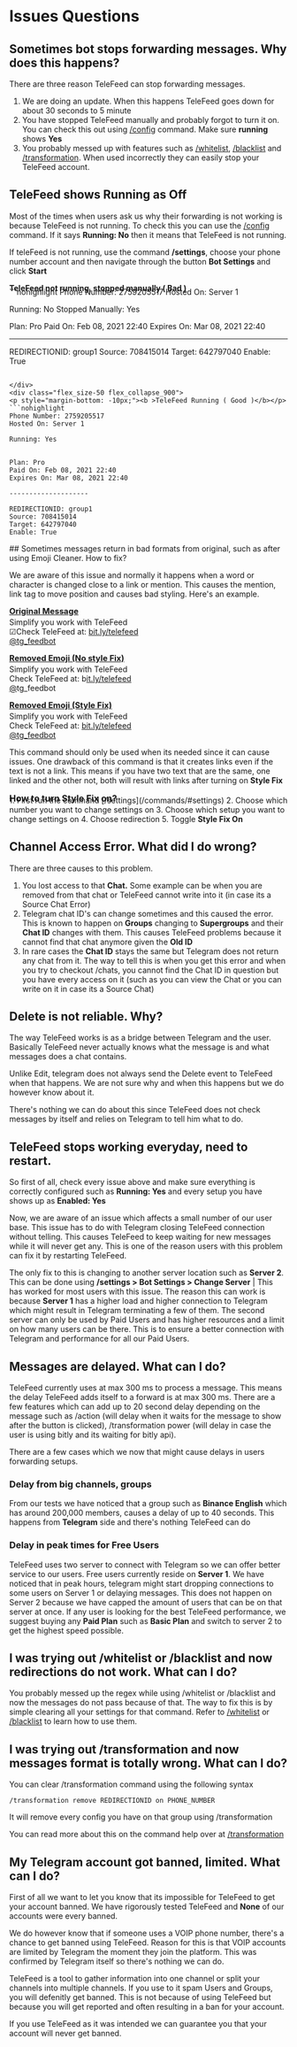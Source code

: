 # Issues Questions

## Sometimes bot stops forwarding messages. Why does this happens?

There are three reason TeleFeed can stop forwarding messages.

1.   We are doing an update. When this happens TeleFeed goes down for about 30 seconds to 5 minute
2.   You have stopped TeleFeed manually and probably forgot to turn it on. You can check this out using [/config](/commands/#config) command. Make sure <b>running</b> shows <b>Yes</b> 
3.   You probably messed up with features such as [/whitelist](/commands/#whitelist), [/blacklist](/commands/#blacklist) and  [/transformation](/commands/#transformation). When used incorrectly they can easily stop your TeleFeed account.

## TeleFeed shows Running as Off

Most of the times when users ask us why their forwarding is not working is because TeleFeed is not running. To check this you can use the [/config](/commands/#config) command. If it says <b>Running: No</b> then it means that TeleFeed is not running. 

If teleFeed is not running, use the command <b>/settings</b>, choose your phone number account and then navigate through the button <b>Bot Settings</b> and click <b>Start</b>


<div class="flex_on flex_jst_around">
<div class="flex_size-50 flex_collapse_900">
<p style="margin-bottom: -10px;"><b >TeleFeed not running, stopped manually ( Bad )</b></p>
```nohighlight
Phone Number: 2759205517
Hosted On: Server 1

Running: No
Stopped Manually: Yes

Plan: Pro
Paid On: Feb 08, 2021 22:40
Expires On: Mar 08, 2021 22:40

--------------------

REDIRECTIONID: group1
Source: 708415014
Target: 642797040
Enable: True
```

</div>
<div class="flex_size-50 flex_collapse_900">
<p style="margin-bottom: -10px;"><b >TeleFeed Running ( Good )</b></p>
```nohighlight
Phone Number: 2759205517
Hosted On: Server 1

Running: Yes


Plan: Pro
Paid On: Feb 08, 2021 22:40
Expires On: Mar 08, 2021 22:40

--------------------

REDIRECTIONID: group1
Source: 708415014
Target: 642797040
Enable: True
```
</div>
</div>
## Sometimes messages return in bad formats from original, such as after using Emoji Cleaner. How to fix? 

We are aware of this issue and normally it happens when a word or character is changed close to a link or mention. This causes the mention, link tag to move position and causes bad styling. Here's an example.

<div class="flex_on">
<div class="flex_size-33">
<p style="margin-bottom: -12px;"><u><b style="font-size: 105%; ">Original Message</b></u></p>
<p>Simplify you work with TeleFeed</br>
<span>&#9745;</span>Check TeleFeed at: <a href="#">bit.ly/telefeed</a></br>
<a href="#">@tg_feedbot</a>
</p>
</div>
<div class="flex_size-33">
<p style="margin-bottom: -12px;"><u><b style="font-size: 105%; ">Removed Emoji (No style Fix)</b></u></p>
<p>Simplify you work with TeleFeed</br>
Check TeleFeed at: b<a href="#">it.ly/telefeed</a></br>
<a href="#">@</a>tg_feedbot
</p>
</div>
<div class="flex_size-33">
<p style="margin-bottom: -12px;"><u><b style="font-size: 105%; ">Removed Emoji (Style Fix)</b></u></p>
<p>Simplify you work with TeleFeed</br>
Check TeleFeed at: <a href="#">bit.ly/telefeed</a></br>
<a href="#">@tg_feedbot</a>
</p>
</div>
</div>

This command should only be used when its needed since it can cause issues. One drawback of this command is that it creates links even if the text is not a link. This means if you have two text that are the same, one linked and the other not, both will result with links after turning on <b>Style Fix</b>

<p style="margin-bottom: -15px;"><b style="font-size: 115%; ">How to turn Style Fix on?</b></p>
1.   First run the command [/settings](/commands/#settings)
2.   Choose which number you want to change settings on
3.   Choose which setup you want to change settings on
4.   Choose redirection
5.   Toggle <b>Style Fix On</b>


## Channel Access Error. What did I do wrong?

There are three causes to this problem.

1.   You lost access to that <b>Chat.</b> Some example can be when you are removed from that chat or TeleFeed cannot write into it (in case its a Source Chat Error)
2.   Telegram chat ID's can change sometimes and this caused the error. This is known to happen on <b>Groups</b> changing to <b>Supergroups</b> and their <b>Chat ID</b> changes with them. This causes TeleFeed problems because it cannot find that chat anymore given the <b>Old ID</b>
3.   In rare cases the <b>Chat ID</b> stays the same but Telegram does not return any chat from it. The way to tell this is when you get this error and when you try to checkout /chats, you cannot find the Chat ID in question but you have every access on it (such as you can view the Chat or you can write on it in case its a Source Chat)

## Delete is not reliable. Why?

The way TeleFeed works is as a bridge between Telegram and the user. Basically TeleFeed never actually knows what the message is and what messages does a chat contains. 

Unlike Edit, telegram does not always send the Delete event to TeleFeed when that happens. We are not sure why and when this happens but we do however know about it.

There's nothing we can do about this since TeleFeed does not check messages by itself and relies on Telegram to tell him what to do.

## TeleFeed stops working everyday, need to restart.

So first of all, check every issue above and make sure everything is correctly configured such as <b>Running: Yes</b> and every setup you have shows up as <b>Enabled: Yes</b>

Now, we are aware of an issue which affects a small number of our user base. This issue has to do with Telegram closing TeleFeed connection without telling. This causes TeleFeed to keep waiting for new messages while it will never get any. This is one of the reason users with this problem can fix it by restarting TeleFeed.

The only fix to this is changing to another server location such as <b>Server 2</b>. This can be done using <b>/settings > Bot Settings > Change Server</b> | This has worked for most users with this issue. The reason this can work is because <b>Server 1</b> has a higher load and higher connection to Telegram which might result in Telegram terminating a few of them. The second server can only be used by Paid Users and has higher resources and a limit on how many users can be there. This is to ensure a better connection with Telegram and performance for all our Paid Users.

## Messages are delayed. What can I do?

TeleFeed currently uses at max 300 ms to process a message. This means the delay TeleFeed adds itself to a forward is at max 300 ms. There are a few features which can add up to 20 second delay depending on the message such as /action (will delay when it waits for the message to show after the button is clicked), /transformation power (will delay in case the user is using bitly and its waiting for bitly api).

There are a few cases which we now that might cause delays in users forwarding setups.

### Delay from big channels, groups
From our tests we have noticed that a group such as <b>Binance English</b> which has around 200,000 members, causes a delay of up to 40 seconds. This happens from <b>Telegram</b> side and there's nothing TeleFeed can do

### Delay in peak times for Free Users
TeleFeed uses two server to connect with Telegram so we can offer better service to our users. Free users currently reside on <b>Server 1</b>. We have noticed that in peak hours, telegram might start dropping connections to some users on Server 1 or delaying messages. This does not happen on Server 2 because we have capped the amount of users that can be on that server at once. If any user is looking for the best TeleFeed performance, we suggest buying any <b>Paid Plan</b> such as <b>Basic Plan</b> and switch to server 2 to get the highest speed possible.


## I was trying out /whitelist or /blacklist and now redirections do not work. What can I do?

You probably messed up the regex while using /whitelist or /blacklist and now the messages do not pass because of that. The way to fix this is by simple clearing all your settings for that command. Refer to [/whitelist](/commands/#whitelist) or [/blacklist](/commands/#blacklist) to learn how to use them.

## I was trying out /transformation and now messages format is totally wrong. What can I do?

You can clear /transformation command using the following syntax

```nohighlight
/transformation remove REDIRECTIONID on PHONE_NUMBER
```

It will remove every config you have on that group using /transformation

You can read more about this on the command help over at [/transformation](/commands/#transformation)

## My Telegram account got banned, limited. What can I do?

First of all we want to let you know that its impossible for TeleFeed to get your account banned. We have rigorously tested TeleFeed and <b>None</b> of our accounts were every banned.

We do however know that if someone uses a VOIP phone number, there's a chance to get banned using TeleFeed. Reason for this is that VOIP accounts are limited by Telegram the moment they join the platform. This was confirmed by Telegram itself so there's nothing we can do.

TeleFeed is a tool to gather information into one channel or split your channels into multiple channels. If you use to it spam Users and Groups, you will defenitly get banned. This is not because of using TeleFeed but because you will get reported and often resulting in a ban for your account.

If you use TeleFeed as it was intended we can guarantee you that your account will never get banned.
